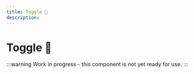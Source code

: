 ```yaml
---
title: Toggle 🔴
description: 
---
```


# Toggle 🔴

:::warning
Work in progress - this component is not yet ready for use.
:::

